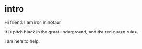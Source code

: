 # intro

Hi friend.  I am iron minotaur. 

It is pitch black in the great underground, and the red queen rules.

I am here to help.

